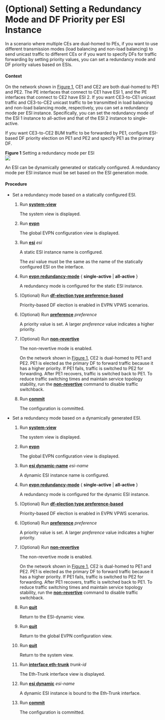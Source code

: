(Optional) Setting a Redundancy Mode and DF Priority per ESI Instance
=====================================================================

In a scenario where multiple CEs are dual-homed to PEs, if you want to use different transmission modes (load balancing and non-load balancing) to send unicast traffic to different CEs or if you want to specify DFs for traffic forwarding by setting priority values, you can set a redundancy mode and DF priority values based on ESIs.

#### Context

On the network shown in [Figure 1](#EN-US_TASK_0273479577__fig_dc_vrp_evpn_cfg_011001), CE1 and CE2 are both dual-homed to PE1 and PE2. The PE interfaces that connect to CE1 have ESI 1, and the PE interfaces that connect to CE2 have ESI 2. If you want CE3-to-CE1 unicast traffic and CE3-to-CE2 unicast traffic to be transmitted in load balancing and non-load balancing mode, respectively, you can set a redundancy mode per ESI instance. Specifically, you can set the redundancy mode of the ESI 1 instance to all-active and that of the ESI 2 instance to single-active.

If you want CE3-to-CE2 BUM traffic to be forwarded by PE1, configure ESI-based DF priority election on PE1 and PE2 and specify PE1 as the primary DF.

**Figure 1** Setting a redundancy mode per ESI  
![](figure/en-us_image_0273480764.png)

An ESI can be dynamically generated or statically configured. A redundancy mode per ESI instance must be set based on the ESI generation mode.


#### Procedure

* Set a redundancy mode based on a statically configured ESI.
  1. Run [**system-view**](cmdqueryname=system-view)
     
     
     
     The system view is displayed.
  2. Run [**evpn**](cmdqueryname=evpn+%28system+view%29)
     
     
     
     The global EVPN configuration view is displayed.
  3. Run [**esi**](cmdqueryname=esi) *esi*
     
     
     
     A static ESI instance name is configured.
     
     The *esi* value must be the same as the name of the statically configured ESI on the interface.
  4. Run [**evpn redundancy-mode**](cmdqueryname=evpn+redundancy-mode) { **single-active** | **all-active** }
     
     
     
     A redundancy mode is configured for the static ESI instance.
  5. (Optional) Run [**df-election type preference-based**](cmdqueryname=df-election+type+preference-based)
     
     
     
     Priority-based DF election is enabled in EVPN VPWS scenarios.
  6. (Optional) Run [**preference**](cmdqueryname=preference) *preference*
     
     
     
     A priority value is set. A larger *preference* value indicates a higher priority.
  7. (Optional) Run [**non-revertive**](cmdqueryname=non-revertive)
     
     
     
     The non-revertive mode is enabled.
     
     
     
     On the network shown in [Figure 1](#EN-US_TASK_0273479577__fig_dc_vrp_evpn_cfg_011001), CE2 is dual-homed to PE1 and PE2. PE1 is elected as the primary DF to forward traffic because it has a higher priority. If PE1 fails, traffic is switched to PE2 for forwarding. After PE1 recovers, traffic is switched back to PE1. To reduce traffic switching times and maintain service topology stability, run the [**non-revertive**](cmdqueryname=non-revertive) command to disable traffic switchback.
  8. Run [**commit**](cmdqueryname=commit)
     
     
     
     The configuration is committed.
* Set a redundancy mode based on a dynamically generated ESI.
  1. Run [**system-view**](cmdqueryname=system-view)
     
     
     
     The system view is displayed.
  2. Run [**evpn**](cmdqueryname=evpn+%28system+view%29)
     
     
     
     The global EVPN configuration view is displayed.
  3. Run [**esi dynamic-name**](cmdqueryname=esi+dynamic-name) *esi-name*
     
     
     
     A dynamic ESI instance name is configured.
  4. Run [**evpn redundancy-mode**](cmdqueryname=evpn+redundancy-mode) { **single-active** | **all-active** }
     
     
     
     A redundancy mode is configured for the dynamic ESI instance.
  5. (Optional) Run [**df-election type preference-based**](cmdqueryname=df-election+type+preference-based)
     
     
     
     Priority-based DF election is enabled in EVPN VPWS scenarios.
  6. (Optional) Run [**preference**](cmdqueryname=preference) *preference*
     
     
     
     A priority value is set. A larger *preference* value indicates a higher priority.
  7. (Optional) Run [**non-revertive**](cmdqueryname=non-revertive)
     
     
     
     The non-revertive mode is enabled.
     
     
     
     On the network shown in [Figure 1](#EN-US_TASK_0273479577__fig_dc_vrp_evpn_cfg_011001), CE2 is dual-homed to PE1 and PE2. PE1 is elected as the primary DF to forward traffic because it has a higher priority. If PE1 fails, traffic is switched to PE2 for forwarding. After PE1 recovers, traffic is switched back to PE1. To reduce traffic switching times and maintain service topology stability, run the [**non-revertive**](cmdqueryname=non-revertive) command to disable traffic switchback.
  8. Run [**quit**](cmdqueryname=quit)
     
     
     
     Return to the ESI-dynamic view.
  9. Run [**quit**](cmdqueryname=quit)
     
     
     
     Return to the global EVPN configuration view.
  10. Run [**quit**](cmdqueryname=quit)
      
      
      
      Return to the system view.
  11. Run [**interface eth-trunk**](cmdqueryname=interface+eth-trunk) *trunk-id*
      
      
      
      The Eth-Trunk interface view is displayed.
  12. Run [**esi dynamic**](cmdqueryname=esi+dynamic) *esi-name*
      
      
      
      A dynamic ESI instance is bound to the Eth-Trunk interface.
  13. Run [**commit**](cmdqueryname=commit)
      
      
      
      The configuration is committed.
